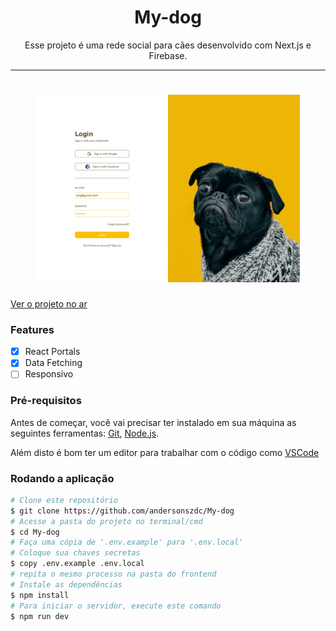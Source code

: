 <h1 align="center">My-dog</h1>

<p align="center">Esse projeto é uma rede social para cães desenvolvido com Next.js e Firebase.</p>

---

<h1 align="center">
  <img alt="my-dog" title="my-dog" src="./github/cover-site.png" height="300" />
</h1>

<a href="https://my-dog.vercel.app">Ver o projeto no ar</a>

### Features
- [x] React Portals
- [x] Data Fetching
- [ ] Responsivo

### Pré-requisitos

Antes de começar, você vai precisar ter instalado em sua máquina as seguintes ferramentas:
[Git](https://git-scm.com), [Node.js](https://nodejs.org/en/).

Além disto é bom ter um editor para trabalhar com o código como [VSCode](https://code.visualstudio.com/)

### Rodando a aplicação

```bash
# Clone este repositório
$ git clone https://github.com/andersonszdc/My-dog
# Acesse a pasta do projeto no terminal/cmd
$ cd My-dog
# Faça uma cópia de '.env.example' para '.env.local'
# Coloque sua chaves secretas
$ copy .env.example .env.local
# repita o mesmo processo na pasta do frontend
# Instale as dependências
$ npm install
# Para iniciar o servidor, execute este comando
$ npm run dev
```
